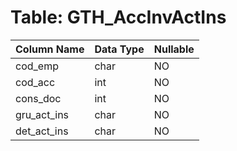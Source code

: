 # Table: GTH_AccInvActIns

| Column Name | Data Type | Nullable |
|-------------|-----------|----------|
| cod_emp | char | NO |
| cod_acc | int | NO |
| cons_doc | int | NO |
| gru_act_ins | char | NO |
| det_act_ins | char | NO |

